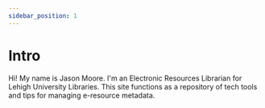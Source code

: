 ```yaml
---
sidebar_position: 1
---
```


# Intro

Hi! My name is Jason Moore. I'm an Electronic Resources Librarian for Lehigh University Libraries. This site functions as a repository of tech tools and tips for managing e-resource metadata. 